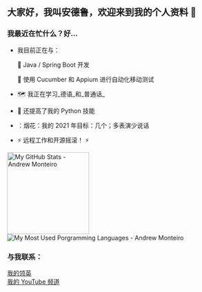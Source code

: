 ## 大家好，我叫安德鲁，欢迎来到我的个人资料 :wave:

### 我最近在忙什么？好...

-   我目前正在与：

    :seedling: Java / Spring Boot 开发

    🧪 使用 Cucumber 和 Appium 进行自动化移动测试

-   :world_map: 我正在学习_德语_和_普通话_

-   :snake: 还提高了我的 Python 技能

-   ：烟花：我的 2021 年目标：几个；多表演少说话

-   :zap: 远程工作和开源摇滚！ :zap:

<p align="left">
 <img alt="My GitHub Stats - Andrew Monteiro" src="https://github-readme-stats.vercel.app/api?username=andrew-2609&show_icons=true&hide_border=true&theme=tokyonight" height="190"> 
 <img alt="My Most Used Porgramming Languages - Andrew Monteiro" src="https://github-readme-stats.vercel.app/api/top-langs/?username=andrew-2609&layout=compact&hide_border=true&langs_count=8&theme=tokyonight&exclude_repo=Eccezionale-MVC,CorporacaoUmbrella,diversos,projetos">
</p>

### 与我联系：

[我的领英][linkedin]<br/>[我的 YouTube 频道][youtube]

[linkedin]: https://www.linkedin.com/in/andrew-2609/

[youtube]: https://www.youtube.com/channel/UCmQ39rZeUW3dxMiSjm6YX7Q
